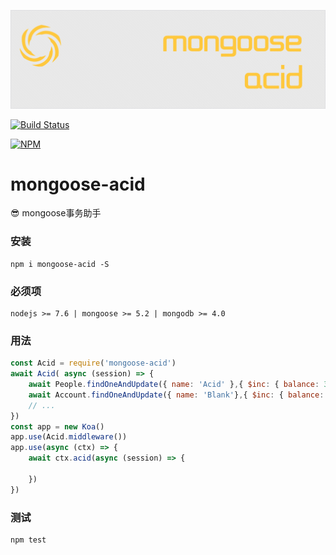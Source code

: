 ![mongoose-acid](art/logo.png)

[![Build Status](https://img.shields.io/travis/ithot-all/mongoose-acid/master.svg?style=flat-square)](https://travis-ci.org/ithot-all/mongoose-acid)

[![NPM](https://nodei.co/npm/mongoose-acid.png?compact=true)](https://npmjs.org/package/mongoose-acid)


# mongoose-acid
:sunglasses: mongoose事务助手

### 安装 
```
npm i mongoose-acid -S
``` 

### 必须项

```
nodejs >= 7.6 | mongoose >= 5.2 | mongodb >= 4.0
```

### 用法

```javascript
const Acid = require('mongoose-acid')
await Acid( async (session) => {
    await People.findOneAndUpdate({ name: 'Acid' },{ $inc: { balance: 30 } },{ session })
    await Account.findOneAndUpdate({ name: 'Blank'},{ $inc: { balance: -30 } },{ session })
    // ... 
})
const app = new Koa()
app.use(Acid.middleware())
app.use(async (ctx) => {
    await ctx.acid(async (session) => {
      
    })
})
```

### 测试

```
npm test
```
